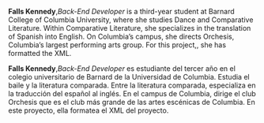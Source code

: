 **Falls Kennedy**,*Back-End Developer* is a third-year student at Barnard College of Columbia University, where she studies Dance and Comparative Literature. Within Comparative Literature, she specializes in the translation of Spanish into English. On Columbia’s campus, she directs Orchesis, Columbia’s largest performing arts group. For this project,, she has formatted the XML.

**Falls Kennedy**,*Back-End Developer* es estudiante del tercer año en el colegio universitario de Barnard de la Universidad de Columbia. Estudia el baile y la literatura comparada. Entre la literatura comparada, especializa en la traducción del español al inglés. En el campus de Columbia, dirige el club Orchesis que es el club más grande de las artes escénicas de Columbia. En este proyecto, ella formatea el XML del proyecto.



